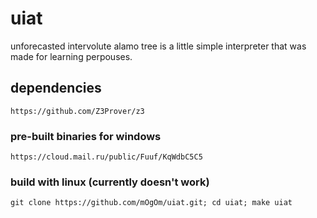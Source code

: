 # uiat
unforecasted intervolute alamo tree
is a little simple interpreter that was made for learning perpouses.

## dependencies
```
https://github.com/Z3Prover/z3
```

### pre-built binaries for windows
```
https://cloud.mail.ru/public/Fuuf/KqWdbC5C5
```
### build with linux (currently doesn't work)
```
git clone https://github.com/mOgOm/uiat.git; cd uiat; make uiat
```
